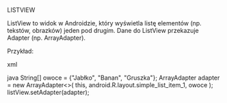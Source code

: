 LISTVIEW 

ListView to widok w Androidzie, który wyświetla listę elementów (np. tekstów, obrazków) jeden pod drugim.
Dane do ListView przekazuje Adapter (np. ArrayAdapter).


Przykład:

xml
<ListView
    android:id="@+id/listView"
    android:layout_width="match_parent"
    android:layout_height="match_parent" />

java
String[] owoce = {"Jabłko", "Banan", "Gruszka"};
ArrayAdapter<String> adapter = new ArrayAdapter<>(
    this,
    android.R.layout.simple_list_item_1,
    owoce
);
listView.setAdapter(adapter);
